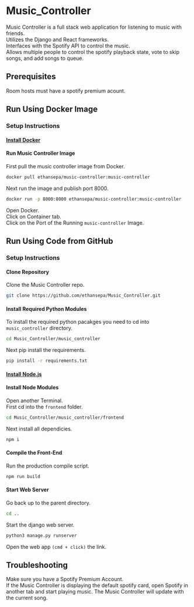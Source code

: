 # Music_Controller
Music Controller is a full stack web application for listening to music with friends. <br>
Utilizes the Django and React frameworks. <br>
Interfaces with the Spotify API to control the music. <br>
Allows multiple people to control the spotify playback state, vote to skip songs, and add songs to queue.

## Prerequisites
Room hosts must have a spotify premium acount.

## Run Using Docker Image

### Setup Instructions

#### [Install Docker](https://docs.docker.com/engine/install/)

#### Run Music Controller Image

First pull the music controller image from Docker.
```bash
docker pull ethansepa/music-controller:music-controller
```

Next run the image and publish port 8000.
```bash
docker run -p 8000:8000 ethansepa/music-controller:music-controller
```

Open Docker. <br>
Click on Container tab. <br>
Click on the Port of the Running ```music-controller``` Image.

## Run Using Code from GitHub

### Setup Instructions

#### Clone Repository
Clone the Music Controller repo.
```bash
git clone https://github.com/ethansepa/Music_Controller.git
```

#### Install Required Python Modules

To install the required python pacakges you need to cd into ```music_controller``` directory.
```bash 
cd Music_Controller/music_controller
```
Next pip install the requirements.
```bash
pip install -r requirements.txt
```

#### [Install Node.js](https://nodejs.org/en/)

#### Install Node Modules

Open another Terminal. <br>
First cd into the ```frontend``` folder.
```bash
cd Music_Controller/music_controller/frontend
```
Next install all dependicies.
```bash
npm i
```

#### Compile the Front-End

Run the production compile script.
```bash
npm run build
```

#### Start Web Server

Go back up to the parent directory.
```bash
cd ..
```
Start the django web server.
```bash
python3 manage.py runserver
```
Open the web app ```(cmd + click)``` the link.

## Troubleshooting
Make sure you have a Spotify Premium Account. <br>
If the Music Controller is displaying the default spotify card, open Spotify in another tab and start playing music. The Music Controller will update with the current song.